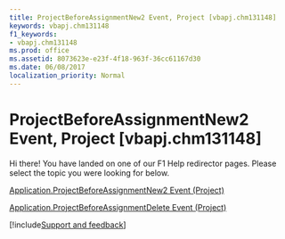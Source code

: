 ```yaml
---
title: ProjectBeforeAssignmentNew2 Event, Project [vbapj.chm131148]
keywords: vbapj.chm131148
f1_keywords:
- vbapj.chm131148
ms.prod: office
ms.assetid: 8073623e-e23f-4f18-963f-36cc61167d30
ms.date: 06/08/2017
localization_priority: Normal
---
```



# ProjectBeforeAssignmentNew2 Event, Project [vbapj.chm131148]

Hi there! You have landed on one of our F1 Help redirector pages. Please select the topic you were looking for below.

[Application.ProjectBeforeAssignmentNew2 Event (Project)](http://msdn.microsoft.com/library/9e2f3358-325e-53b9-3da6-5323482e2a47%28Office.15%29.aspx)

[Application.ProjectBeforeAssignmentDelete Event (Project)](http://msdn.microsoft.com/library/f0db513e-3dec-e9d6-8385-ac0117e8f28e%28Office.15%29.aspx)

[!include[Support and feedback](~/includes/feedback-boilerplate.md)]